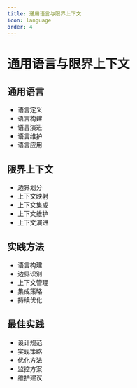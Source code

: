 ```yaml
---
title: 通用语言与限界上下文
icon: language
order: 4
---
```


# 通用语言与限界上下文

## 通用语言
- 语言定义
- 语言构建
- 语言演进
- 语言维护
- 语言应用

## 限界上下文
- 边界划分
- 上下文映射
- 上下文集成
- 上下文维护
- 上下文演进

## 实践方法
- 语言构建
- 边界识别
- 上下文管理
- 集成策略
- 持续优化

## 最佳实践
- 设计规范
- 实现策略
- 优化方法
- 监控方案
- 维护建议
